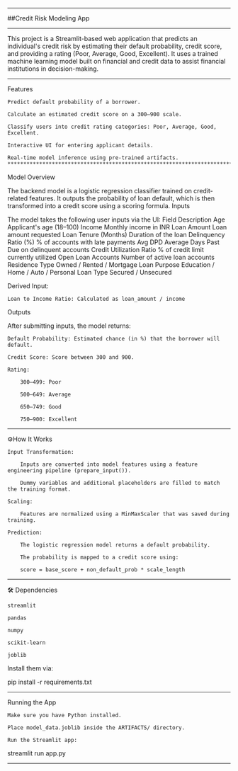 
************************************************************************************************************************************************************************************************************
##Credit Risk Modeling App
************************************************************************************************************************************************************************************************************

This project is a Streamlit-based web application that predicts an individual's credit risk by estimating their default probability, credit score, and providing a rating (Poor, Average, Good, Excellent). It uses a trained machine learning model built on financial and credit data to assist financial institutions in decision-making.

************************************************************************************************************************************************************************************************************
Features

    Predict default probability of a borrower.

    Calculate an estimated credit score on a 300–900 scale.

    Classify users into credit rating categories: Poor, Average, Good, Excellent.

    Interactive UI for entering applicant details.

    Real-time model inference using pre-trained artifacts.
    ************************************************************************************************************************************************************************************************************
Model Overview

The backend model is a logistic regression classifier trained on credit-related features. It outputs the probability of loan default, which is then transformed into a credit score using a scoring formula.
Inputs

The model takes the following user inputs via the UI:
Field	Description
Age	Applicant's age (18–100)
Income	Monthly income in INR
Loan Amount	Loan amount requested
Loan Tenure (Months)	Duration of the loan
Delinquency Ratio (%)	% of accounts with late payments
Avg DPD	Average Days Past Due on delinquent accounts
Credit Utilization Ratio	% of credit limit currently utilized
Open Loan Accounts	Number of active loan accounts
Residence Type	Owned / Rented / Mortgage
Loan Purpose	Education / Home / Auto / Personal
Loan Type	Secured / Unsecured

Derived Input:

    Loan to Income Ratio: Calculated as loan_amount / income

Outputs

After submitting inputs, the model returns:

    Default Probability: Estimated chance (in %) that the borrower will default.

    Credit Score: Score between 300 and 900.

    Rating:

        300–499: Poor

        500–649: Average

        650–749: Good

        750–900: Excellent

************************************************************************************************************************************************************************************************************
⚙How It Works

    Input Transformation:

        Inputs are converted into model features using a feature engineering pipeline (prepare_input()).

        Dummy variables and additional placeholders are filled to match the training format.

    Scaling:

        Features are normalized using a MinMaxScaler that was saved during training.

    Prediction:

        The logistic regression model returns a default probability.

        The probability is mapped to a credit score using:

        score = base_score + non_default_prob * scale_length

************************************************************************************************************************************************************************************************************
🛠 Dependencies

    streamlit

    pandas

    numpy

    scikit-learn

    joblib

Install them via:

pip install -r requirements.txt

************************************************************************************************************************************************************************************************************
Running the App

    Make sure you have Python installed.

    Place model_data.joblib inside the ARTIFACTS/ directory.

    Run the Streamlit app:

streamlit run app.py

************************************************************************************************************************************************************************************************************************************************************************************************************************************************************************************************************************
